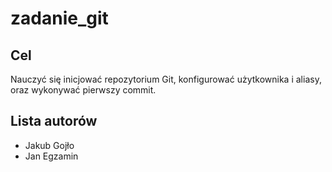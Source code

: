 # zadanie_git

## Cel  
Nauczyć się inicjować repozytorium Git, konfigurować użytkownika i aliasy, oraz wykonywać pierwszy commit.

## Lista autorów  
- Jakub Gojło  
- Jan Egzamin
